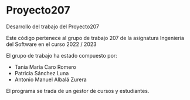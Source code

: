 # Proyecto207
Desarrollo del trabajo del Proyecto207

Este código pertenece al grupo de trabajo 207 de la asignatura Ingeniería del Software en el curso 2022 / 2023

El grupo de trabajo ha estado compuesto por:

  - Tania María Caro Romero
  - Patricia Sánchez Luna
  - Antonio Manuel Albalá Zurera

El programa se trada de un gestor de cursos y estudiantes.
